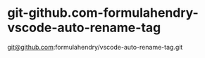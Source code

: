 # git-github.com-formulahendry-vscode-auto-rename-tag
git@github.com:formulahendry/vscode-auto-rename-tag.git
